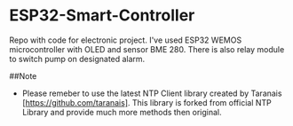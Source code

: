# ESP32-Smart-Controller

Repo with code for electronic project. 
I've used ESP32 WEMOS microcontroller with OLED and sensor BME 280. There is also relay module to switch pump on designated alarm.




##Note

- Please remeber to use the latest NTP Client library created by Taranais [https://github.com/taranais]. This library is forked from official NTP Library and provide much more methods then original.
